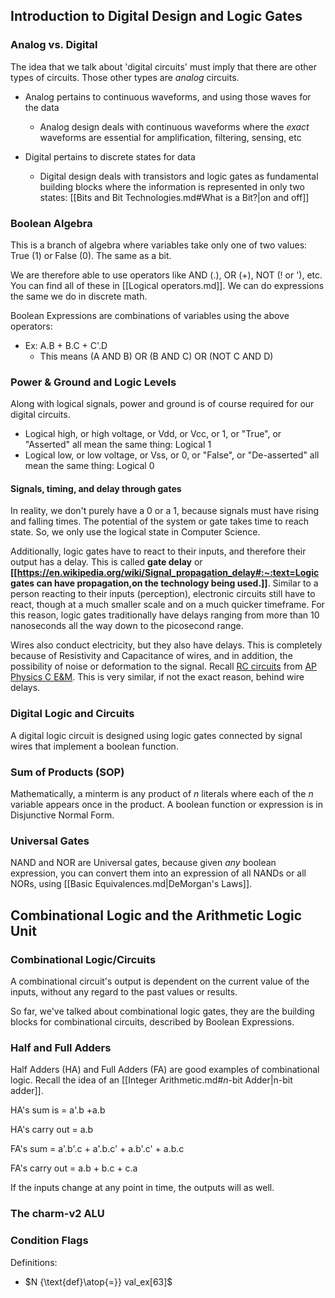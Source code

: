 ## Introduction to Digital Design and Logic Gates

### Analog vs. Digital

The idea that we talk about 'digital circuits' must imply that there are other types of circuits. Those other types are *analog* circuits. 

- Analog pertains to continuous waveforms, and using those waves for the data
	- Analog design deals with continuous waveforms where the *exact* waveforms are essential for amplification, filtering, sensing, etc

- Digital pertains to discrete states for data
	- Digital design deals with transistors and logic gates as fundamental building blocks where the information is represented in only two states: [[Bits and Bit Technologies.md#What is a Bit?|on and off]]

### Boolean Algebra

This is a branch of algebra where variables take only one of two values: True (1) or False (0). The same as a bit.

We are therefore able to use operators like AND (.), OR (+), NOT (! or '), etc. You can find all of these in [[Logical operators.md]]. We can do expressions the same we do in discrete math.

Boolean Expressions are combinations of variables using the above operators:
- Ex: A.B + B.C + C'.D
	- This means (A AND B) OR (B AND C) OR (NOT C AND D) 

### Power & Ground and Logic Levels

Along with logical signals, power and ground is of course required for our digital circuits.

- Logical high, or high voltage, or Vdd, or Vcc, or 1, or "True", or "Asserted" all mean the same thing: Logical 1
- Logical low, or low voltage, or Vss, or 0, or "False",  or "De-asserted" all mean the same thing: Logical 0

#### Signals, timing, and delay through gates

In reality, we don't purely have a 0 or a 1, because signals must have rising and falling times. The potential of the system or gate takes time to reach state. So, we only use the logical state in Computer Science.

Additionally, logic gates have to react to their inputs, and therefore their output has a delay. This is called **gate delay** or **[[https://en.wikipedia.org/wiki/Signal_propagation_delay#:~:text=Logic gates can have propagation,on the technology being used.]]**. Similar to a person reacting to their inputs (perception), electronic circuits still have to react, though at a much smaller scale and on a much quicker timeframe. For this reason, logic gates traditionally have delays ranging from more than 10 nanoseconds all the way down to the picosecond range.

Wires also conduct electricity, but they also have delays. This is completely because of Resistivity and Capacitance of wires, and in addition, the possibility of noise or deformation to the signal. Recall [RC circuits](https://www.youtube.com/watch?v=PLQrPqYlPmI&pp=ygULcmMgY2lyY3VpdHM%3D) from [AP Physics C E&M](https://www.youtube.com/watch?v=FYsfp4bZc2w&t=631s&pp=ygULcmMgY2lyY3VpdHM%3D). This is very similar, if not the exact reason, behind wire delays.

### Digital Logic and Circuits

A digital logic circuit is designed using logic gates connected by signal wires that implement a boolean function.

### Sum of Products (SOP)

Mathematically, a minterm is any product of $n$ literals where each of the $n$ variable appears once in the product. A boolean function or expression is in Disjunctive Normal Form.

### Universal Gates

NAND and NOR are Universal gates, because given *any* boolean expression, you can convert them into an expression of all NANDs or all NORs, using [[Basic Equivalences.md|DeMorgan's Laws]].

## Combinational Logic and the Arithmetic Logic Unit

### Combinational Logic/Circuits

A combinational circuit's output is dependent on the current value of the inputs, without any regard to the past values or results.

So far, we've talked about combinational logic gates, they are the building blocks for combinational circuits, described by Boolean Expressions.

### Half and Full Adders

Half Adders (HA) and Full Adders (FA) are good examples of combinational logic. Recall the idea of an [[Integer Arithmetic.md#$n$-bit Adder|n-bit adder]].

HA's sum is = a'.b +a.b

HA's carry out = a.b

FA's sum = a'.b'.c + a'.b.c' + a.b'.c' + a.b.c

FA's carry out = a.b + b.c + c.a

If the inputs change at any point in time, the outputs will as well.


### The charm-v2 ALU



### Condition Flags

Definitions:
- $N {\text{def}\atop{=}} val_ex[63]$

